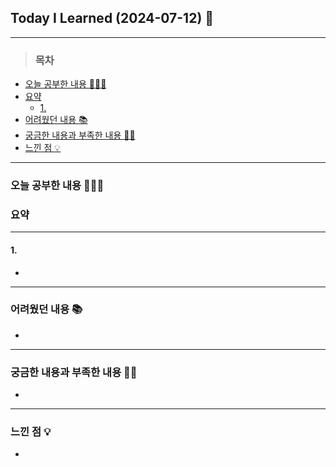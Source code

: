 ## Today I Learned (2024-07-12) 🤔
---
> ### 목차
  - [오늘 공부한 내용 🧑🏻‍💻](#오늘-공부한-내용-🧑🏻‍💻)
  - [요약](#요약)
    - [1. ](#1)
  - [어려웠던 내용 📚](#어려웠던-내용-📚)
  - [궁금한 내용과 부족한 내용 🙋🏻](#궁금한-내용과-부족한-내용-🙋🏻)
  - [느낀 점 💡](#느낀-점-💡)
---

### 오늘 공부한 내용 🧑🏻‍💻

### 요약
---
#### 1. 
- 
---
### 어려웠던 내용 📚
- 
---
### 궁금한 내용과 부족한 내용 🙋🏻
- 
---
### 느낀 점 💡
- 




